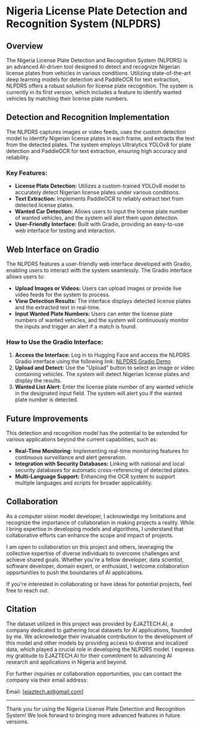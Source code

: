 # Nigeria License Plate Detection and Recognition System (NLPDRS)

## Overview

The Nigeria License Plate Detection and Recognition System (NLPDRS) is an advanced AI-driven tool designed to detect and recognize Nigerian license plates from vehicles in various conditions. Utilizing state-of-the-art deep learning models for detection and PaddleOCR for text extraction, NLPDRS offers a robust solution for license plate recognition. The system is currently in its first version, which includes a feature to identify wanted vehicles by matching their license plate numbers.

## Detection and Recognition Implementation

The NLPDRS captures images or video feeds, uses the custom detection model to identify Nigerian license plates in each frame, and extracts the text from the detected plates. The system employs Ultralytics YOLOv8 for plate detection and PaddleOCR for text extraction, ensuring high accuracy and reliability.

### Key Features:
- **License Plate Detection:** Utilizes a custom-trained YOLOv8 model to accurately detect Nigerian license plates under various conditions.
- **Text Extraction:** Implements PaddleOCR to reliably extract text from detected license plates.
- **Wanted Car Detection:** Allows users to input the license plate number of wanted vehicles, and the system will alert them upon detection.
- **User-Friendly Interface:** Built with Gradio, providing an easy-to-use web interface for testing and interaction.

## Web Interface on Gradio

The NLPDRS features a user-friendly web interface developed with Gradio, enabling users to interact with the system seamlessly. The Gradio interface allows users to:
- **Upload Images or Videos:** Users can upload images or provide live video feeds for the system to process.
- **View Detection Results:** The interface displays detected license plates and the extracted text in real-time.
- **Input Wanted Plate Numbers:** Users can enter the license plate numbers of wanted vehicles, and the system will continuously monitor the inputs and trigger an alert if a match is found.

### How to Use the Gradio Interface:
1. **Access the Interface:** Log in to Hugging Face and access the NLPDRS Gradio interface using the following link: [NLPDRS Gradio Demo](https://huggingface.co/spaces/YourHuggingFaceUsername/NLPDRS)
2. **Upload and Detect:** Use the "Upload" button to select an image or video containing vehicles. The system will detect Nigerian license plates and display the results.
3. **Wanted List Alert:** Enter the license plate number of any wanted vehicle in the designated input field. The system will alert you if the wanted plate number is detected.

## Future Improvements

This detection and recognition model has the potential to be extended for various applications beyond the current capabilities, such as:

- **Real-Time Monitoring:** Implementing real-time monitoring features for continuous surveillance and alert generation.
- **Integration with Security Databases:** Linking with national and local security databases for automatic cross-referencing of detected plates.
- **Multi-Language Support:** Enhancing the OCR system to support multiple languages and scripts for broader applicability.

## Collaboration

As a computer vision model developer, I acknowledge my limitations and recognize the importance of collaboration in making projects a reality. While I bring expertise in developing models and algorithms, I understand that collaborative efforts can enhance the scope and impact of projects.

I am open to collaboration on this project and others, leveraging the collective expertise of diverse individuals to overcome challenges and achieve shared goals. Whether you're a fellow developer, data scientist, software developer, domain expert, or enthusiast, I welcome collaboration opportunities to push the boundaries of AI applications.

If you're interested in collaborating or have ideas for potential projects, feel free to reach out.

## Citation

The dataset utilized in this project was provided by EJAZTECH.AI, a company dedicated to gathering local datasets for AI applications, founded by me. We acknowledge their invaluable contribution to the development of this model and other models by providing access to diverse and localized data, which played a crucial role in developing the NLPDRS model. I express my gratitude to EJAZTECH.AI for their commitment to advancing AI research and applications in Nigeria and beyond.

For further inquiries or collaboration opportunities, you can contact the company via their email address:

Email: [ejaztech.ai@gmail.com]

---

Thank you for using the Nigeria License Plate Detection and Recognition System! We look forward to bringing more advanced features in future versions.
